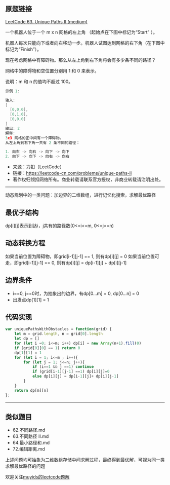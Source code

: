 ## 原题链接

[LeetCode 63. Unique Paths II (medium)](https://leetcode-cn.com/problems/unique-paths-ii/)

一个机器人位于一个 m x n 网格的左上角 （起始点在下图中标记为“Start” ）。

机器人每次只能向下或者向右移动一步。机器人试图达到网格的右下角（在下图中标记为“Finish”）。

现在考虑网格中有障碍物。那么从左上角到右下角将会有多少条不同的路径？

网格中的障碍物和空位置分别用 1 和 0 来表示。

说明：m 和 n 的值均不超过 100。

```cpp
示例 1:

输入:
[
  [0,0,0],
  [0,1,0],
  [0,0,0]
]
输出: 2
解释:
3x3 网格的正中间有一个障碍物。
从左上角到右下角一共有 2 条不同的路径：

1. 向右 -> 向右 -> 向下 -> 向下
2. 向下 -> 向下 -> 向右 -> 向右
```

- 来源：力扣（LeetCode）
- 链接：https://leetcode-cn.com/problems/unique-paths-ii
- 著作权归领扣网络所有。商业转载请联系官方授权，非商业转载请注明出处。

---


动态规划中的一类问题：加边界的二维数组，进行记忆化搜索，求解最优路径

## 最优子结构

dp[i][j]表示到达i，j共有的路径数(0<=i<=m, 0<=j<=n)

## 动态转换方程

如果当前位置为障碍物，即grid[i-1][j-1] == 1, 则有dp[i][j] = 0
如果当前位置可走，即grid[i-1][j-1] == 0, 则有dp[i][j] = dp[i-1][j] + dp[i][j-1]

## 边界条件

- i==0, j==0时，为抽象出的边界，有dp[0...m] = 0, dp[0...n] = 0
- 出发点dp[1][1] = 1

## 代码实现

```javascript
var uniquePathsWithObstacles = function(grid) {
    let m = grid.length, n = grid[0].length
    let dp = []
    for (let i =0; i<=m; i++) dp[i] = new Array(n+1).fill(0)
    if (grid[0][0] == 1) return 0
    dp[1][1] = 1
    for (let i = 1; i<=m ; i++){
        for (let j = 1; j<=n; j++){
            if (i==1 && j ==1) continue
            if (grid[i-1][j-1] ==1) dp[i][j]=0
            else dp[i][j] = dp[i-1][j]+ dp[i][j-1]
        }
    }
    return dp[m][n]
};
```

---

## 类似题目

- 62.不同路径.md
- 63.不同路径 II.md
- 64.最小路径和.md
- 72.编辑距离.md

上述问题均可抽象为二维数组存储中间求解过程，最终得到最优解，可视为同一类求解最优路径的问题

欢迎关注[muyids的leetcode题解](https://github.com/muyids/leetcode)
